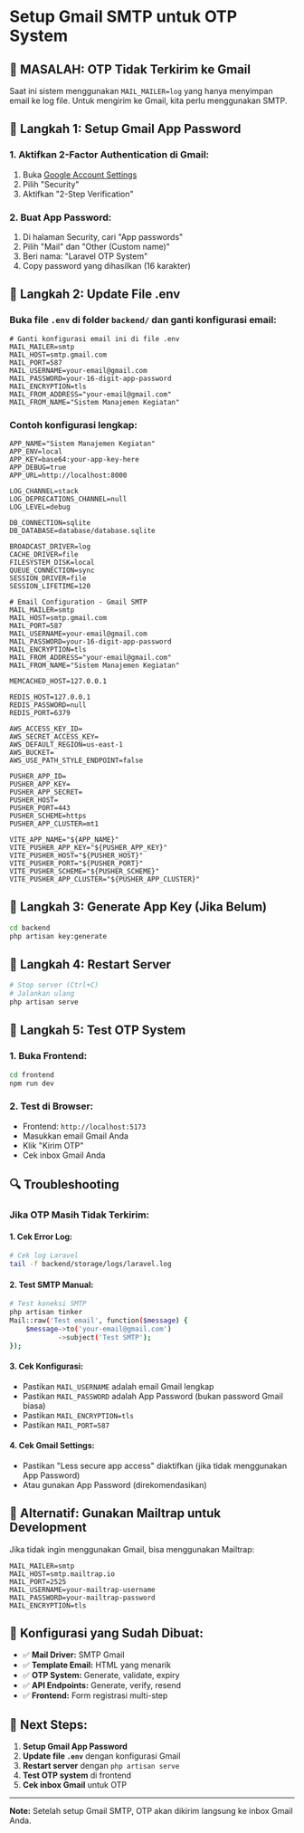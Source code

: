# Setup Gmail SMTP untuk OTP System

## 🚨 **MASALAH: OTP Tidak Terkirim ke Gmail**

Saat ini sistem menggunakan `MAIL_MAILER=log` yang hanya menyimpan email ke log file. Untuk mengirim ke Gmail, kita perlu menggunakan SMTP.

## 📧 **Langkah 1: Setup Gmail App Password**

### **1. Aktifkan 2-Factor Authentication di Gmail:**
1. Buka [Google Account Settings](https://myaccount.google.com/)
2. Pilih "Security"
3. Aktifkan "2-Step Verification"

### **2. Buat App Password:**
1. Di halaman Security, cari "App passwords"
2. Pilih "Mail" dan "Other (Custom name)"
3. Beri nama: "Laravel OTP System"
4. Copy password yang dihasilkan (16 karakter)

## 🔧 **Langkah 2: Update File .env**

### **Buka file `.env` di folder `backend/` dan ganti konfigurasi email:**

```env
# Ganti konfigurasi email ini di file .env
MAIL_MAILER=smtp
MAIL_HOST=smtp.gmail.com
MAIL_PORT=587
MAIL_USERNAME=your-email@gmail.com
MAIL_PASSWORD=your-16-digit-app-password
MAIL_ENCRYPTION=tls
MAIL_FROM_ADDRESS="your-email@gmail.com"
MAIL_FROM_NAME="Sistem Manajemen Kegiatan"
```

### **Contoh konfigurasi lengkap:**
```env
APP_NAME="Sistem Manajemen Kegiatan"
APP_ENV=local
APP_KEY=base64:your-app-key-here
APP_DEBUG=true
APP_URL=http://localhost:8000

LOG_CHANNEL=stack
LOG_DEPRECATIONS_CHANNEL=null
LOG_LEVEL=debug

DB_CONNECTION=sqlite
DB_DATABASE=database/database.sqlite

BROADCAST_DRIVER=log
CACHE_DRIVER=file
FILESYSTEM_DISK=local
QUEUE_CONNECTION=sync
SESSION_DRIVER=file
SESSION_LIFETIME=120

# Email Configuration - Gmail SMTP
MAIL_MAILER=smtp
MAIL_HOST=smtp.gmail.com
MAIL_PORT=587
MAIL_USERNAME=your-email@gmail.com
MAIL_PASSWORD=your-16-digit-app-password
MAIL_ENCRYPTION=tls
MAIL_FROM_ADDRESS="your-email@gmail.com"
MAIL_FROM_NAME="Sistem Manajemen Kegiatan"

MEMCACHED_HOST=127.0.0.1

REDIS_HOST=127.0.0.1
REDIS_PASSWORD=null
REDIS_PORT=6379

AWS_ACCESS_KEY_ID=
AWS_SECRET_ACCESS_KEY=
AWS_DEFAULT_REGION=us-east-1
AWS_BUCKET=
AWS_USE_PATH_STYLE_ENDPOINT=false

PUSHER_APP_ID=
PUSHER_APP_KEY=
PUSHER_APP_SECRET=
PUSHER_HOST=
PUSHER_PORT=443
PUSHER_SCHEME=https
PUSHER_APP_CLUSTER=mt1

VITE_APP_NAME="${APP_NAME}"
VITE_PUSHER_APP_KEY="${PUSHER_APP_KEY}"
VITE_PUSHER_HOST="${PUSHER_HOST}"
VITE_PUSHER_PORT="${PUSHER_PORT}"
VITE_PUSHER_SCHEME="${PUSHER_SCHEME}"
VITE_PUSHER_APP_CLUSTER="${PUSHER_APP_CLUSTER}"
```

## 🔑 **Langkah 3: Generate App Key (Jika Belum)**

```bash
cd backend
php artisan key:generate
```

## 🚀 **Langkah 4: Restart Server**

```bash
# Stop server (Ctrl+C)
# Jalankan ulang
php artisan serve
```

## 🧪 **Langkah 5: Test OTP System**

### **1. Buka Frontend:**
```bash
cd frontend
npm run dev
```

### **2. Test di Browser:**
- Frontend: `http://localhost:5173`
- Masukkan email Gmail Anda
- Klik "Kirim OTP"
- Cek inbox Gmail Anda

## 🔍 **Troubleshooting**

### **Jika OTP Masih Tidak Terkirim:**

#### **1. Cek Error Log:**
```bash
# Cek log Laravel
tail -f backend/storage/logs/laravel.log
```

#### **2. Test SMTP Manual:**
```bash
# Test koneksi SMTP
php artisan tinker
Mail::raw('Test email', function($message) {
    $message->to('your-email@gmail.com')
            ->subject('Test SMTP');
});
```

#### **3. Cek Konfigurasi:**
- Pastikan `MAIL_USERNAME` adalah email Gmail lengkap
- Pastikan `MAIL_PASSWORD` adalah App Password (bukan password Gmail biasa)
- Pastikan `MAIL_ENCRYPTION=tls`
- Pastikan `MAIL_PORT=587`

#### **4. Cek Gmail Settings:**
- Pastikan "Less secure app access" diaktifkan (jika tidak menggunakan App Password)
- Atau gunakan App Password (direkomendasikan)

## 📱 **Alternatif: Gunakan Mailtrap untuk Development**

Jika tidak ingin menggunakan Gmail, bisa menggunakan Mailtrap:

```env
MAIL_MAILER=smtp
MAIL_HOST=smtp.mailtrap.io
MAIL_PORT=2525
MAIL_USERNAME=your-mailtrap-username
MAIL_PASSWORD=your-mailtrap-password
MAIL_ENCRYPTION=tls
```

## 🎯 **Konfigurasi yang Sudah Dibuat:**

- ✅ **Mail Driver:** SMTP Gmail
- ✅ **Template Email:** HTML yang menarik
- ✅ **OTP System:** Generate, validate, expiry
- ✅ **API Endpoints:** Generate, verify, resend
- ✅ **Frontend:** Form registrasi multi-step

## 🚀 **Next Steps:**

1. **Setup Gmail App Password**
2. **Update file `.env`** dengan konfigurasi Gmail
3. **Restart server** dengan `php artisan serve`
4. **Test OTP system** di frontend
5. **Cek inbox Gmail** untuk OTP

---

**Note:** Setelah setup Gmail SMTP, OTP akan dikirim langsung ke inbox Gmail Anda.
